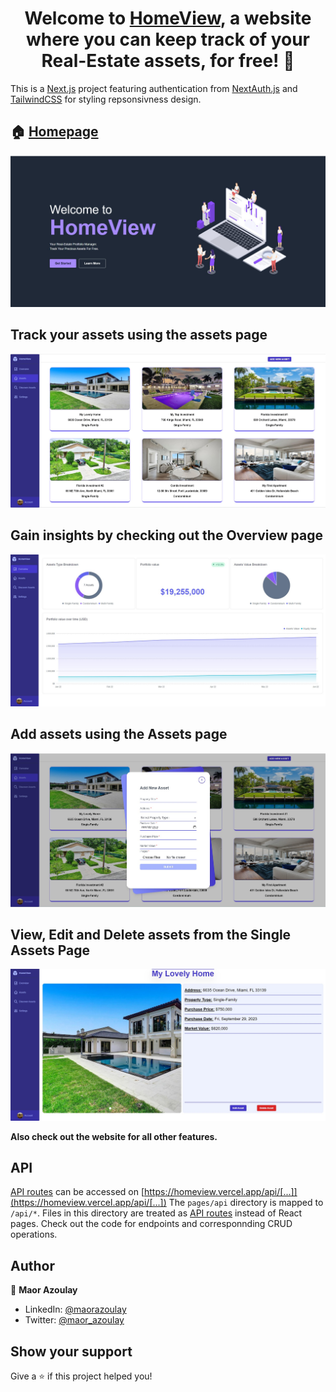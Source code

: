 <h1 align="center">Welcome to <a href="https://homeview.vercel.app/" target="_blank">HomeView</a>, a website where you can keep track of your Real-Estate assets, for free! 👋</h1>

This is a [Next.js](https://nextjs.org/) project featuring authentication from [NextAuth.js](https://next-auth.js.org/) and [TailwindCSS](https://tailwindcss.com/) for styling repsonsivness design.

## 🏠 [Homepage]([https://trivia-quizzical-react-app.netlify.app](https://homeview.vercel.app))
![Home Page](https://github.com/maorazoulay/homeview-portfolio-tracker/blob/master/public/Home%20Page.jpg)

## Track your assets using the assets page
![Assets Page](https://github.com/maorazoulay/homeview-portfolio-tracker/blob/master/public/Assets%20Page.jpg)

## Gain insights by checking out the Overview page
![Overview Page](https://github.com/maorazoulay/homeview-portfolio-tracker/blob/master/public/Overview%20Page.jpg)

## Add assets using the Assets page
![Add Asset Page](https://github.com/maorazoulay/homeview-portfolio-tracker/blob/master/public/Add%20Asset%20Page.jpg)

## View, Edit and Delete assets from the Single Assets Page
![Single Asset Page](https://github.com/maorazoulay/homeview-portfolio-tracker/blob/master/public/Single%20Asset%20Page.jpg)

**Also check out the website for all other features.**

## API
[API routes](https://nextjs.org/docs/api-routes/introduction) can be accessed on [https://homeview.vercel.app/api/[...]](https://homeview.vercel.app/api/[...])
The `pages/api` directory is mapped to `/api/*`. Files in this directory are treated as [API routes](https://nextjs.org/docs/api-routes/introduction) instead of React pages.
Check out the code for endpoints and corresponnding CRUD operations.

## Author

👤 **Maor Azoulay**

* LinkedIn: [@maorazoulay](https://linkedin.com/in/maorazoulay)
* Twitter: [@maor\_azoulay](https://twitter.com/maor\_azoulay)

## Show your support

Give a ⭐️ if this project helped you!
